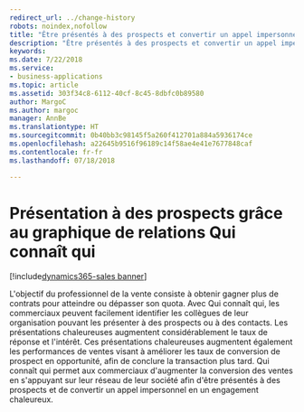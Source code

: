 ```yaml
---
redirect_url: ../change-history
robots: noindex,nofollow
title: "Être présentés à des prospects et convertir un appel impersonnel en un engagement chaleureux avec le graphique de relations Qui connaît qui"
description: "Être présentés à des prospects et convertir un appel impersonnel en un engagement chaleureux avec le graphique de relations Qui connaît qui"
keywords: 
ms.date: 7/22/2018
ms.service:
- business-applications
ms.topic: article
ms.assetid: 303f34c8-6112-40cf-8c45-8dbfc0b89580
author: MargoC
ms.author: margoc
manager: AnnBe
ms.translationtype: HT
ms.sourcegitcommit: 0b40bb3c98145f5a260f412701a884a5936174ce
ms.openlocfilehash: a22645b9516f96189c14f58ae4e41e7677848caf
ms.contentlocale: fr-fr
ms.lasthandoff: 07/18/2018

---
```


# <a name="get-introduced-to-prospects-with-the-who-knows-whom-connection-graph"></a>Présentation à des prospects grâce au graphique de relations Qui connaît qui

[!include[dynamics365-sales banner](../includes/dynamics365-sales.md)]





L'objectif du professionnel de la vente consiste à obtenir gagner plus de contrats pour atteindre ou dépasser son quota.  Avec Qui connaît qui, les commerciaux peuvent facilement identifier les collègues de leur organisation pouvant les présenter à des prospects ou à des contacts.  Les présentations chaleureuses augmentent considérablement le taux de réponse et l'intérêt.  Ces présentations chaleureuses augmentent également les performances de ventes visant à améliorer les taux de conversion de prospect en opportunité, afin de conclure la transaction plus tard.  Qui connaît qui permet aux commerciaux d'augmenter la conversion des ventes en s'appuyant sur leur réseau de leur société afin d'être présentés à des prospects et de convertir un appel impersonnel en un engagement chaleureux.

